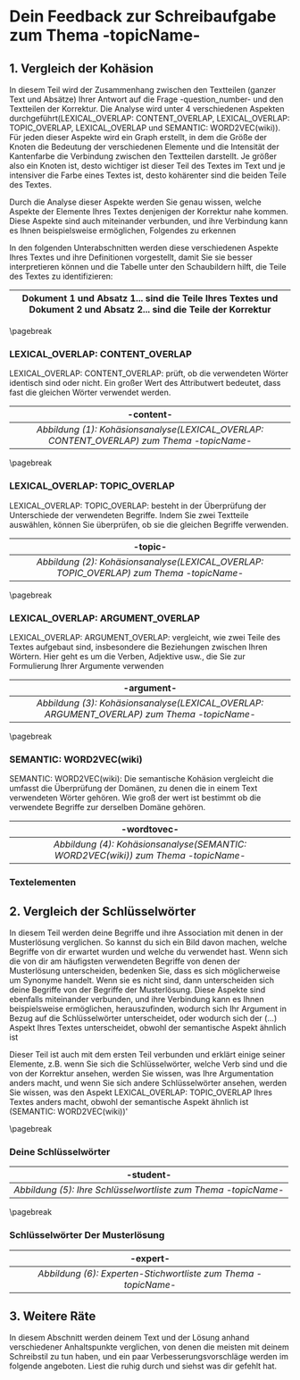 # Dein Feedback zur Schreibaufgabe zum Thema -topicName- 


## 1. Vergleich der Kohäsion

In diesem Teil wird der Zusammenhang zwischen  den Textteilen (ganzer Text und Absätze) Ihrer Antwort auf die Frage -question_number- und den Textteilen der Korrektur.
Die Analyse wird unter 4 verschiedenen Aspekten durchgeführt(LEXICAL_OVERLAP: CONTENT_OVERLAP, LEXICAL_OVERLAP: TOPIC_OVERLAP, LEXICAL_OVERLAP und SEMANTIC: WORD2VEC(wiki)).
Für jeden dieser Aspekte wird ein Graph erstellt, in dem die Größe der Knoten die Bedeutung der verschiedenen Elemente und die Intensität der Kantenfarbe die Verbindung zwischen den Textteilen darstellt. Je größer also ein Knoten ist, desto wichtiger ist dieser Teil des Textes im Text und je intensiver die Farbe eines Textes ist, desto kohärenter sind die beiden Teile des Textes. 


Durch die Analyse dieser Aspekte werden Sie genau wissen, welche Aspekte der Elemente Ihres Textes denjenigen der Korrektur nahe kommen. Diese Aspekte sind auch miteinander verbunden, und ihre Verbindung kann es Ihnen beispielsweise ermöglichen, Folgendes zu erkennen


In den folgenden Unterabschnitten werden diese verschiedenen Aspekte Ihres Textes und ihre Definitionen vorgestellt, damit Sie sie besser interpretieren können  und die Tabelle unter den Schaubildern hilft, die Teile des Textes zu identifizieren:

| Dokument 1 und Absatz 1... sind die Teile Ihres Textes und Dokument 2 und Absatz 2... sind die Teile der Korrektur |
| --- | 

\pagebreak
### LEXICAL_OVERLAP: CONTENT_OVERLAP

LEXICAL_OVERLAP: CONTENT_OVERLAP: prüft, ob die verwendeten Wörter identisch sind oder nicht. Ein großer Wert des Attributwert bedeutet, dass fast die gleichen Wörter verwendet werden.

| -content- |
|:--:|
| *Abbildung (1): Kohäsionsanalyse(LEXICAL_OVERLAP: CONTENT_OVERLAP) zum Thema -topicName-* |

\pagebreak
### LEXICAL_OVERLAP: TOPIC_OVERLAP

LEXICAL_OVERLAP: TOPIC_OVERLAP: besteht in der Überprüfung der Unterschiede der verwendeten Begriffe. Indem Sie zwei Textteile auswählen, können Sie überprüfen, ob sie die gleichen Begriffe verwenden.

| -topic- |
|:--:|
| *Abbildung (2): Kohäsionsanalyse(LEXICAL_OVERLAP: TOPIC_OVERLAP) zum Thema -topicName-* |

\pagebreak
### LEXICAL_OVERLAP: ARGUMENT_OVERLAP

LEXICAL_OVERLAP: ARGUMENT_OVERLAP: vergleicht, wie zwei Teile des Textes aufgebaut sind, insbesondere die Beziehungen zwischen Ihren Wörtern. Hier geht es um die Verben, Adjektive usw., die Sie zur Formulierung Ihrer Argumente verwenden

| -argument- |
|:--:|
| *Abbildung (3): Kohäsionsanalyse(LEXICAL_OVERLAP: ARGUMENT_OVERLAP) zum Thema -topicName-* |

\pagebreak
### SEMANTIC: WORD2VEC(wiki)

SEMANTIC: WORD2VEC(wiki): Die semantische Kohäsion vergleicht die  umfasst die Überprüfung der Domänen, zu denen die in einem Text verwendeten Wörter gehören. Wie groß der wert ist bestimmt ob die verwendete Begriffe zur derselben Domäne gehören.

| -wordtovec- |
|:--:|
| *Abbildung (4): Kohäsionsanalyse(SEMANTIC: WORD2VEC(wiki)) zum Thema -topicName-* |

### Textelementen
<!-- textelementen -->

## 2. Vergleich der Schlüsselwörter

In diesem Teil werden deine Begriffe und ihre Association mit denen in der Musterlösung verglichen. So kannst du sich ein Bild davon machen, welche Begriffe von dir erwartet wurden und welche du verwendet hast. Wenn sich die von dir am häufigsten verwendeten Begriffe von denen der Musterlösung unterscheiden, bedenken Sie, dass es sich möglicherweise um Synonyme handelt. Wenn sie es nicht sind, dann unterscheiden sich deine Begriffe von der Begriffe der Musterlösung. 
Diese Aspekte sind ebenfalls miteinander verbunden, und ihre Verbindung kann es Ihnen beispielsweise ermöglichen, herauszufinden, wodurch sich Ihr Argument in Bezug auf die Schlüsselwörter unterscheidet, oder wodurch sich der (...) Aspekt Ihres Textes unterscheidet, obwohl der semantische Aspekt ähnlich ist

Dieser Teil ist auch mit dem ersten Teil verbunden und erklärt einige seiner Elemente, z.B. wenn Sie sich die Schlüsselwörter, welche Verb sind und die von der Korrektur ansehen, werden Sie wissen, was Ihre Argumentation anders macht, und wenn Sie sich andere Schlüsselwörter ansehen, werden Sie wissen, was den Aspekt LEXICAL_OVERLAP: TOPIC_OVERLAP Ihres Textes anders macht, obwohl der semantische Aspekt ähnlich ist (SEMANTIC: WORD2VEC(wiki))'

\pagebreak
### Deine Schlüsselwörter

| -student- |
|:--:|
| *Abbildung (5): Ihre Schlüsselwortliste zum Thema -topicName-* |

\pagebreak
###  Schlüsselwörter Der Musterlösung

| -expert- |
|:--:|
| *Abbildung (6): Experten-Stichwortliste zum Thema -topicName-* |




## 3. Weitere Räte
In diesem Abschnitt werden deinem Text und der Lösung anhand verschiedener Anhaltspunkte verglichen, von denen die meisten mit deinem Schreibstil zu tun haben, und ein paar Verbesserungsvorschläge werden im folgende angeboten. Liest die ruhig durch und siehst was dir gefehlt hat.

<!-- feedback -->